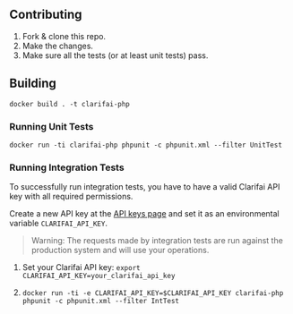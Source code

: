 ## Contributing

1. Fork & clone this repo.
1. Make the changes.
1. Make sure all the tests (or at least unit tests) pass.

## Building

`docker build . -t clarifai-php`

### Running Unit Tests

`docker run -ti clarifai-php phpunit -c phpunit.xml --filter UnitTest`

### Running Integration Tests

To successfully run integration tests, you have to have a valid Clarifai API key with all required permissions.

Create a new API key at the [API keys page](https://www.clarifai.com/developer/account/api-keys) and set it as an environmental variable `CLARIFAI_API_KEY`.

> Warning: The requests made by integration tests are run against the production system and will use your operations.


1. Set your Clarifai API key: `export CLARIFAI_API_KEY=your_clarifai_api_key`

1. `docker run -ti -e CLARIFAI_API_KEY=$CLARIFAI_API_KEY clarifai-php phpunit -c phpunit.xml --filter
IntTest`
